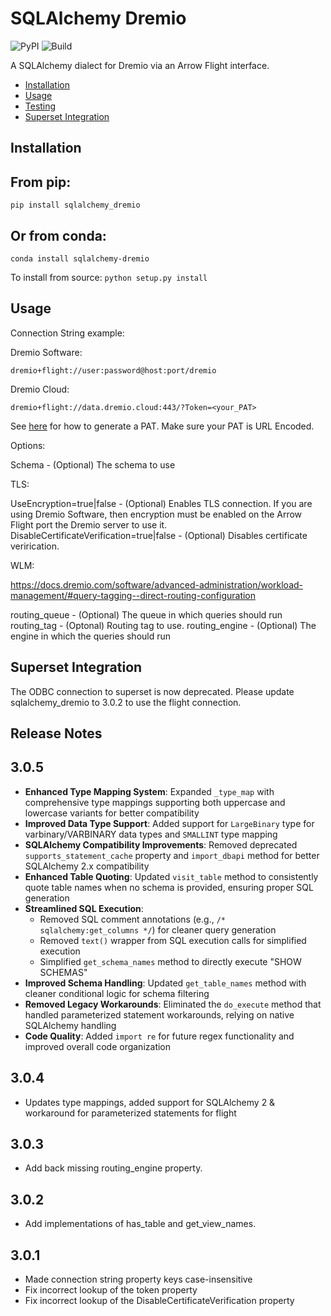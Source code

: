 # SQLAlchemy Dremio


![PyPI](https://img.shields.io/pypi/v/sqlalchemy_dremio.svg)
![Build](https://github.com/narendrans/sqlalchemy_dremio/workflows/Build/badge.svg)

A SQLAlchemy dialect for Dremio via an Arrow Flight interface.

<!--ts-->
   * [Installation](#installation)
   * [Usage](#usage)
   * [Testing](#testing)
   * [Superset Integration](#superset-integration)
<!--te-->

Installation
------------

From pip:
-----------

`pip install sqlalchemy_dremio`

Or from conda:
--------------
`conda install sqlalchemy-dremio`

To install from source:
`python setup.py install`

Usage
-----

Connection String example:

Dremio Software:

`dremio+flight://user:password@host:port/dremio`

Dremio Cloud:

`dremio+flight://data.dremio.cloud:443/?Token=<your_PAT>`

See [here](https://docs.dremio.com/cloud/security/authentication/personal-access-token/#creating-a-pat) for how to generate a PAT. Make sure your PAT is URL Encoded.

Options:

Schema - (Optional) The schema to use

TLS:

UseEncryption=true|false - (Optional) Enables TLS connection. If you are using Dremio Software, then encryption must be enabled on the Arrow Flight port the Dremio server to use it. 
DisableCertificateVerification=true|false - (Optional) Disables certificate verirication.

WLM:

https://docs.dremio.com/software/advanced-administration/workload-management/#query-tagging--direct-routing-configuration

routing_queue - (Optional) The queue in which queries should run
routing_tag - (Optonal) Routing tag to use.
routing_engine - (Optional) The engine in which the queries should run

Superset Integration
-------------

The ODBC connection to superset is now deprecated. Please update sqlalchemy_dremio to 3.0.2 to use the flight connection.

Release Notes
-------------

3.0.5
-----
- **Enhanced Type Mapping System**: Expanded `_type_map` with comprehensive type mappings supporting both uppercase and lowercase variants for better compatibility
- **Improved Data Type Support**: Added support for `LargeBinary` type for varbinary/VARBINARY data types and `SMALLINT` type mapping
- **SQLAlchemy Compatibility Improvements**: Removed deprecated `supports_statement_cache` property and `import_dbapi` method for better SQLAlchemy 2.x compatibility  
- **Enhanced Table Quoting**: Updated `visit_table` method to consistently quote table names when no schema is provided, ensuring proper SQL generation
- **Streamlined SQL Execution**: 
  - Removed SQL comment annotations (e.g., `/* sqlalchemy:get_columns */`) for cleaner query generation
  - Removed `text()` wrapper from SQL execution calls for simplified execution
  - Simplified `get_schema_names` method to directly execute "SHOW SCHEMAS"
- **Improved Schema Handling**: Updated `get_table_names` method with cleaner conditional logic for schema filtering
- **Removed Legacy Workarounds**: Eliminated the `do_execute` method that handled parameterized statement workarounds, relying on native SQLAlchemy handling
- **Code Quality**: Added `import re` for future regex functionality and improved overall code organization

3.0.4
-----
- Updates type mappings, added support for SQLAlchemy 2 & workaround for parameterized statements for flight

3.0.3
-----
- Add back missing routing_engine property.

3.0.2
-----
- Add implementations of has_table and get_view_names.

3.0.1
-----
- Made connection string property keys case-insensitive
- Fix incorrect lookup of the token property
- Fix incorrect lookup of the DisableCertificateVerification property
